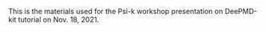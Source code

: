 This is the materials used for the Psi-k workshop presentation on DeePMD-kit tutorial on Nov. 18, 2021.
